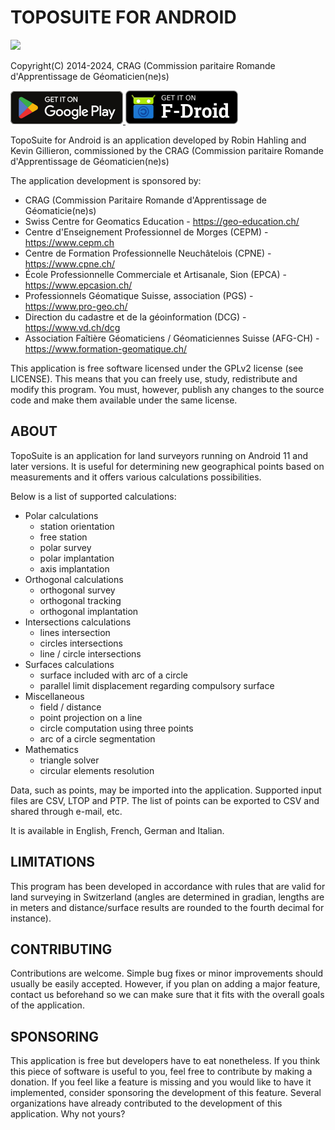 # TOPOSUITE FOR ANDROID

![](app/src/main/assets/toposuite_logo.png)

Copyright(C) 2014-2024, CRAG (Commission paritaire  Romande d'Apprentissage de
Géomaticien(ne)s)

<a href="https://play.google.com/store/apps/details?id=ch.hgdev.toposuite">
  <img
    alt="TopoSuite on the Google Play"
    src="resources/images/google_play.png"
  />
</a>
<a href="https://f-droid.org/repository/browse/?fdid=ch.hgdev.toposuite">
  <img
    alt="TopoSuite on the F-Droid"
    src="resources/images/fdroid.png"
  />
</a>

TopoSuite for Android is an application developed by Robin Hahling and Kevin
Gillieron, commissioned by the CRAG (Commission paritaire Romande
d'Apprentissage de  Géomaticien(ne)s)

The application development is sponsored by:
* CRAG (Commission Paritaire  Romande d'Apprentissage de Géomaticie(ne)s)
* Swiss Centre for Geomatics Education - https://geo-education.ch/
* Centre d'Enseignement Professionnel de Morges (CEPM) - https://www.cepm.ch
* Centre de Formation Professionnelle Neuchâtelois (CPNE) - https://www.cpne.ch/
* École Professionnelle Commerciale et Artisanale, Sion (EPCA) - https://www.epcasion.ch/
* Professionnels Géomatique Suisse, association (PGS) - https://www.pro-geo.ch/
* Direction du cadastre et de la géoinformation (DCG) - https://www.vd.ch/dcg
* Association Faîtière Géomaticiens / Géomaticiennes Suisse (AFG-CH) - https://www.formation-geomatique.ch/

This application is free software licensed under the GPLv2 license (see
LICENSE). This means that you can freely use, study, redistribute and modify
this program. You must, however, publish any changes to the source code and
make them available under the same license.

## ABOUT

TopoSuite is an application for land surveyors running on Android 11 and later
versions. It is useful for determining new geographical points based on
measurements and it offers various calculations possibilities.

Below is a list of supported calculations:

* Polar calculations
    * station orientation
    * free station
    * polar survey
    * polar implantation
    * axis implantation
* Orthogonal calculations
    * orthogonal survey
    * orthogonal tracking
    * orthogonal implantation
* Intersections calculations
    * lines intersection
    * circles intersections
    * line / circle intersections
* Surfaces calculations
    * surface included with arc of a circle
    * parallel limit displacement regarding compulsory surface
* Miscellaneous
    * field / distance
    * point projection on a line
    * circle computation using three points
    * arc of a circle segmentation
* Mathematics
    * triangle solver
    * circular elements resolution

Data, such as points, may be imported into the application. Supported input
files are CSV, LTOP and PTP. The list of points can be exported to CSV and
shared through e-mail, etc.

It is available in English, French, German and Italian.

## LIMITATIONS

This program has been developed in accordance with rules that are valid for land
surveying in Switzerland (angles are determined in gradian, lengths are in
meters and distance/surface results are rounded to the fourth decimal for
instance).

## CONTRIBUTING

Contributions are welcome. Simple bug fixes or minor improvements should usually
be easily accepted. However, if you plan on adding a major feature, contact us
beforehand so we can make sure that it fits with the overall goals of the
application.

## SPONSORING

This application is free but developers have to eat nonetheless. If you think
this piece of software is useful to you, feel free to contribute by making a
donation. If you feel like a feature is missing and you would like to have it
implemented, consider sponsoring the development of this feature. Several
organizations have already contributed to the development of this application.
Why not yours?

